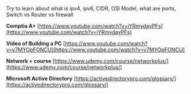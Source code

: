Try to learn about what is ipv4, ipv6, CIDR, OSI Model, what are ports, Switch vs Router vs firewall



**Comptia A+** [https://www.youtube.com/watch?v=iYRmydayPFs](https://www.youtube.com/watch?v=iYRmydayPFs)

**Video of Building a PC** [https://www.youtube.com/watch?v=v7MYOpFONCU](https://www.youtube.com/watch?v=v7MYOpFONCU) 

**Network + course**  [https://www.udemy.com/course/networkplus/](https://www.udemy.com/course/networkplus/) 

**Microsoft Active Directory** [https://activedirectorypro.com/glossary/](https://activedirectorypro.com/glossary/)
